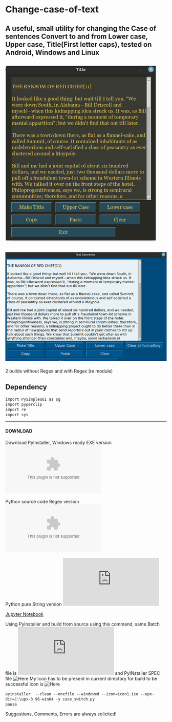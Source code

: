 # Change-case-of-text
A useful, small utility for changing the Case of sentences Convert to and from Lower case, Upper case, Title(First letter caps), tested on Android, Windows and Linux
---
![Version1](https://github.com/kephalian/Change-case-of-text/blob/main/Screenshot%20from%202022-08-31%2022-21-18.png)
---
![Version2](https://github.com/kephalian/Change-case-of-text/blob/main/Screenshot%20from%202022-08-31%2022-21-30.png)
---
2 builds without Regex and with Regex (re module)
## Dependency
```
import PySimpleGUI as sg
import pyperclip
import re
import sys
```
---
#### DOWNLOAD
Download PyInstaller, Windows ready EXE version ![Here](https://github.com/kephalian/Change-case-of-text/blob/main/case_switch.exe)

Python source code Regex version ![Here](https://github.com/kephalian/Change-case-of-text/blob/main/case_switch.exe)

Python pure String version ![Here](https://github.com/kephalian/Change-case-of-text/blob/main/case_switch.py)

[Jupyter Notebook](https://github.com/kephalian/Change-case-of-text/blob/main/Calander_maker.ipynb)

Using PyInstaller and build from source using this command, same Batch file is ![Here](https://github.com/kephalian/Change-case-of-text/blob/main/new_exe.bat) and PyINstaller SPEC file ![Here](https://github.com/kephalian/Change-case-of-text/blob/main/case_switch.spec) My Icon has to be present
in current directory for build to be successful Icon is ![Here](https://github.com/kephalian/Change-case-of-text/blob/main/icon1.ico)

```
pyinstaller  --clean --onefile --windowed --icon=icon1.ico --upx-dir=C:\upx-3.96-win64 -y case_switch.py
pause
````
Suggestions, Comments, Errors are always solicited!

